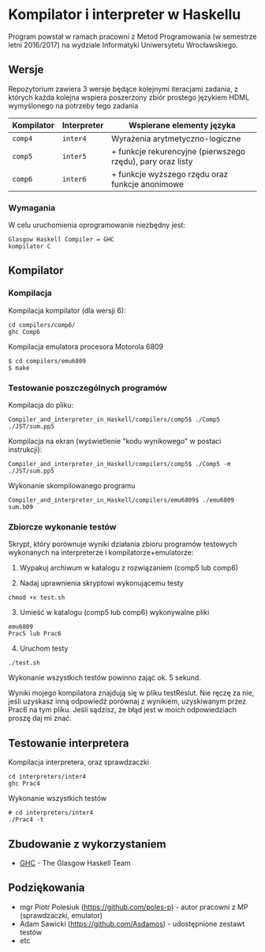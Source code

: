 # Kompilator i interpreter w Haskellu

Program powstał w ramach pracowni z Metod Programowania (w semestrze letni 2016/2017) na wydziale Informatyki Uniwersytetu Wrocławskiego.

## Wersje

Repozytorium zawiera 3 wersje będące kolejnymi iteracjami zadania, z których każda kolejna wspiera poszerzony zbiór prostego językiem HDML wymyślonego na potrzeby tego zadania

| Kompilator | Interpreter | Wspierane elementy języka |
| --- | --- | --- |
| `comp4` | `inter4` | Wyrażenia arytmetyczno-logiczne |
| `comp5` | `inter5` | + funkcje rekurencyjne (pierwszego rzędu), pary oraz listy |
| `comp6` | `inter6` | + funkcje wyższego rzędu oraz funkcje anonimowe |

### Wymagania

W celu uruchomienia oprogramowanie niezbędny jest:

```
Glasgow Haskell Compiler = GHC
kompilator C
```

## Kompilator

### Kompilacja

Kompilacja kompilator (dla wersji 6):

```
cd compilers/comp6/
ghc Comp6
```

Kompilacja emulatora procesora Motorola 6809

```
$ cd compilers/emu6809
$ make
```

### Testowanie poszczególnych programów

Kompilacja do pliku:

```
Compiler_and_interpreter_in_Haskell/compilers/comp5$ ./Comp5 ./JST/sum.pp5
```

Kompilacja na ekran (wyświetlenie "kodu wynikowego" w postaci instrukcji):

```
Compiler_and_interpreter_in_Haskell/compilers/comp5$ ./Comp5 -m ./JST/sum.pp5
```

Wykonanie skompilowanego programu

```
Compiler_and_interpreter_in_Haskell/compilers/emu6809$ ./emu6809 sum.b09
```

### Zbiorcze wykonanie testów

Skrypt, który porównuje wyniki działania zbioru programów testowych wykonanych na interpreterze i kompilatorze+emulatorze:

1. Wypakuj archiwum w katalogu z rozwiązaniem (comp5 lub comp6)

2. Nadaj uprawnienia skryptowi wykonującemu testy

```
chmod +x test.sh
```

3. Umieść w katalogu (comp5 lub comp6) wykonywalne pliki

```
emu6809
Prac5 lub Prac6
```

4. Uruchom testy

```
./test.sh
```

Wykonanie wszystkich testów powinno zająć ok. 5 sekund.

Wyniki mojego kompilatora znajdują się w pliku testReslut. Nie ręczę za nie, jeśli uzyskasz inną odpowiedź porównaj z wynikiem, uzyskiwanym przez Prac6 na tym pliku. Jeśli sądzisz, że błąd jest w moich odpowiedziach proszę daj mi znać.


## Testowanie interpretera

Kompilacja interpretera, oraz sprawdzaczki

```
cd interpreters/inter4
ghc Prac4
```

Wykonanie wszystkich testów

```
# cd interpreters/inter4
./Prac4 -t
```

## Zbudowanie z wykorzystaniem

* [GHC](https://www.haskell.org/ghc/) - The Glasgow Haskell Team


## Podziękowania

* mgr Piotr Polesiuk (https://github.com/poles-p) - autor pracowni z MP (sprawdzaczki, emulator)
* Adam Sawicki (https://github.com/Asdamos) - udostępnione zestawt testów
* etc

